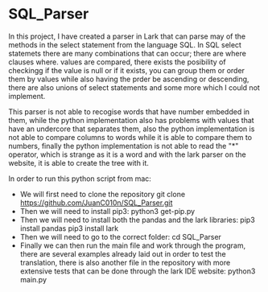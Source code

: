 # SQL_Parser
In this project, I have created a parser in Lark that can parse may of the methods in the select statement from the language SQL. 
In SQL select statemets there are many combinations that can occur; there are where clauses where. values are compared, there exists the posibility of checkingg
if the value is null or if it exists, you can group them or order them by values while also having the prder be ascending or descending, there are
also unions of select statements and some more which I could not implement.

This parser is not able to recogise words that have number embedded in them, while the python implementation also has problems with values that
have an undercore that separates them, also the python implementation is not able to compare columns to words while it is able to compare them to numbers, 
finally the python implementation is not able to read the "*" operator, which is strange as it is a word and with the lark parser on the website, 
it is able to create the tree with it.

In order to run this python script from mac:
- We will first need to clone the repository
  git clone https://github.com/JuanC010n/SQL_Parser.git
- Then we will need to install pip3:
  python3 get-pip.py
- Then we will need to install both the pandas and the lark libraries:
  pip3 install pandas
  pip3 install lark
- Then we will need to go to the correct folder:
  cd SQL_Parser
- Finally we can then run the main file and work through the program, there are several examples already laid out in order to test the 
  translation, there is also another file in the repository with more extensive tests that can be done through the lark IDE website:
  python3 main.py
